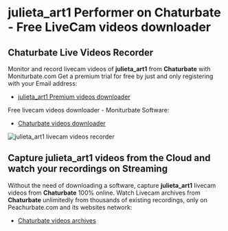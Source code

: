 # julieta_art1 Performer on Chaturbate - Free LiveCam videos downloader

## Chaturbate Live Videos Recorder

Monitor and record livecam videos of **julieta_art1** from **Chaturbate** with Moniturbate.com
Get a premium trial for free by just and only registering with your Email address:
* [julieta_art1 Premium videos downloader](https://moniturbate.com/request-demo-licence-key.html)

Free livecam videos downloader - Moniturbate Software:
* [Chaturbate videos downloader](https://moniturbate.com/moniturbate-download-software.html)

![julieta_art1 livecam videos recorder](https://peachurnet.com/templates/moniturbate-software.png)


## Capture julieta_art1 videos from the Cloud and watch your recordings on Streaming

Without the need of downloading a software, capture **julieta_art1** livecam videos from **Chaturbate** 100% online.
Watch Livecam archives from **Chaturbate** unlimitedly from thousands of existing recordings, only on Peachurbate.com and its websites network:
* [Chaturbate videos archives](https://peachurnet.com/)